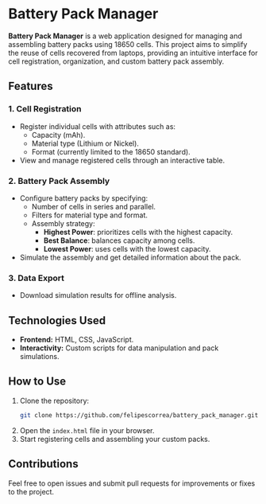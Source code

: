 # Battery Pack Manager

**Battery Pack Manager** is a web application designed for managing and assembling battery packs using 18650 cells. This project aims to simplify the reuse of cells recovered from laptops, providing an intuitive interface for cell registration, organization, and custom battery pack assembly.

## Features

### 1. Cell Registration
- Register individual cells with attributes such as:
  - Capacity (mAh).
  - Material type (Lithium or Nickel).
  - Format (currently limited to the 18650 standard).
- View and manage registered cells through an interactive table.

### 2. Battery Pack Assembly
- Configure battery packs by specifying:
  - Number of cells in series and parallel.
  - Filters for material type and format.
  - Assembly strategy:
    - **Highest Power**: prioritizes cells with the highest capacity.
    - **Best Balance**: balances capacity among cells.
    - **Lowest Power**: uses cells with the lowest capacity.
- Simulate the assembly and get detailed information about the pack.

### 3. Data Export
- Download simulation results for offline analysis.

## Technologies Used
- **Frontend:** HTML, CSS, JavaScript.
- **Interactivity:** Custom scripts for data manipulation and pack simulations.

## How to Use
1. Clone the repository:  
   ```bash
   git clone https://github.com/felipescorrea/battery_pack_manager.git
   ```
2. Open the `index.html` file in your browser.
3. Start registering cells and assembling your custom packs.

## Contributions
Feel free to open issues and submit pull requests for improvements or fixes to the project.
